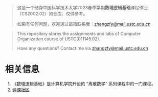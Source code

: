 > 这是一个储存中国科学技术大学2023春季学期**数理逻辑基础**课程作业（CS2002.02）的仓库，仅供参考。
>
> 如果有任何问题，欢迎通过邮箱联系我：zhangzfy@mail.ustc.edu.cn

  
> This repository stores the assignments and labs of Computer Organization course of USTC(011145.02).
>
> Have any questions? Contact me via zhangzfy@mail.ustc.edu.cn

# 相关信息
1. 《数理逻辑基础》是计算机学院开设的 “离散数学” 系列课程中的一门课程。
2.  [评课社区](https://icourse.club/course/22510/)